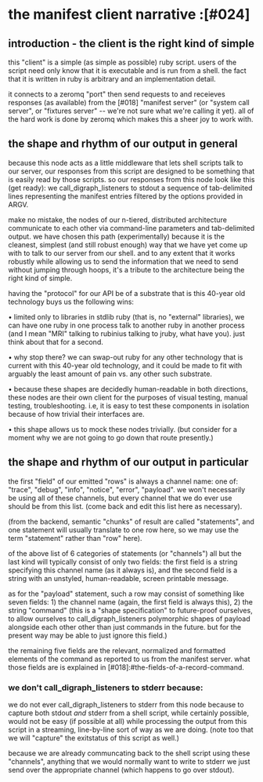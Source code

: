 # the manifest client narrative :[#024]


## introduction - the client is the right kind of simple

this "client" is a simple (as simple as possible) ruby script. users of the
script need only know that it is executable and is run from a shell. the fact
that it is written in ruby is arbitrary and an implementation detail.

it connects to a zeromq "port" then send requests to and receieves responses
(as available) from the [#018] "manifest server" (or "system call server",
or "fixtures server" -- we're not sure what we're calling it yet). all of the
hard work is done by zeromq which makes this a sheer joy to work with.



## the shape and rhythm of our output in general

because this node acts as a little middleware that lets shell scripts talk
to our server, our responses from this script are designed to be something
that is easily read by those scripts. so our responses from this node look
like this (get ready): we call_digraph_listeners to stdout a sequence of tab-delimited lines
representing the manifest entries filtered by the options provided in ARGV.

make no mistake, the nodes of our n-tiered, distributed architecture
communicate to each other via command-line parameters and tab-delimited
output. we have chosen this path (experimentally) because it is the cleanest,
simplest (and still robust enough) way that we have yet come up with to talk
to our server from our shell. and to any extent that it works robustly while
allowing us to send the information that we need to send without jumping
through hoops, it's a tribute to the architecture being the right kind
of simple.

having the "protocol" for our API be of a substrate that is this 40-year
old technology buys us the following wins:

  • limited only to libraries in stdlib ruby (that is, no "external"
    libraries), we can have one ruby in one process talk to another
    ruby in another process (and I mean "MRI" talking to rubinius talking
    to jruby, what have you). just think about that for a second.

  • why stop there? we can swap-out ruby for any other technology that
    is current with this 40-year old technology, and it could be made to
    fit with arguably the least amount of pain vs. any other such substrate.

  • because these shapes are decidedly human-readable in both directions,
    these nodes are their own client for the purposes of visual testing,
    manual testing, troubleshooting. i.e, it is easy to test these components
    in isolation because of how trivial their interfaces are.

  • this shape allows us to mock these nodes trivially. (but consider for a
    moment why we are not going to go down that route presently.)


## the shape and rhythm of our output in particular

the first "field" of our emitted "rows" is always a channel name: one of:
"trace", "debug", "info", "notice", "error", "payload". we won't necessarily
be using all of these channels, but every channel that we do ever use should
be from this list. (come back and edit this list here as necessary).

(from the backend, semantic "chunks" of result are called "statements",
and one statement will usually translate to one row here, so we may use
the term "statement" rather than "row" here).

of the above list of 6 categories of statements (or "channels") all but the
last kind will typically consist of only two fields: the first field is a
string specifying this channel name (as it always is), and the second field
is a string with an unstyled, human-readable, screen printable message.

as for the "payload" statement, such a row may consist of something like
seven fields: 1) the channel name (again, the first field is always this),
2) the string "command" (this is a "shape specification" to future-proof
ourselves, to allow ourselves to call_digraph_listeners polymorphic shapes of payload alongside
each other other than just commands in the future. but for the present
way may be able to just ignore this field.)

the remaining five fields are the relevant, normalized and formatted
elements of the command as reported to us from the manifest server.
what those fields are is explained in [#018]:#the-fields-of-a-record-command.


### we don't call_digraph_listeners to stderr because:

we do not ever call_digraph_listeners to stderr from this node because to capture both stdout
*and* stderr from a shell script, while certainly possible, would not be easy
(if possible at all) while processing the output from this script in a
streaming, line-by-line sort of way as we are doing. (note too that we will
"capture" the exitstatus of this script as well.)

because we are already communcating back to the shell script using these
"channels", anything that we would normally want to write to stderr we just
send over the appropriate channel (which happens to go over stdout).
